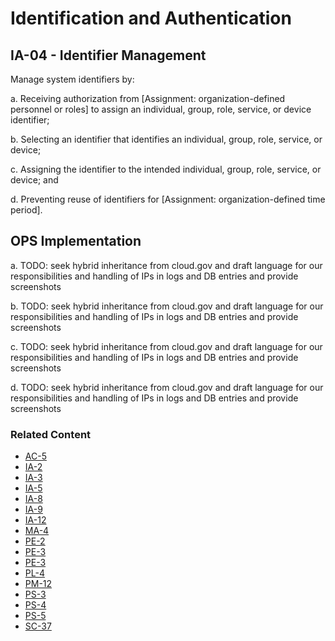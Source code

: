 # Identification and Authentication
## IA-04 - Identifier Management

Manage system identifiers by:

a. Receiving authorization from [Assignment: organization-defined personnel or roles] to assign an individual, group, role, service, or device identifier;

b. Selecting an identifier that identifies an individual, group, role, service, or device;

c. Assigning the identifier to the intended individual, group, role, service, or device; and

d. Preventing reuse of identifiers for [Assignment: organization-defined time period].

## OPS Implementation

a. TODO: seek hybrid inheritance from cloud.gov and draft language for our responsibilities and handling of IPs in logs and DB entries and provide screenshots

b. TODO: seek hybrid inheritance from cloud.gov and draft language for our responsibilities and handling of IPs in logs and DB entries and provide screenshots

c. TODO: seek hybrid inheritance from cloud.gov and draft language for our responsibilities and handling of IPs in logs and DB entries and provide screenshots

d. TODO: seek hybrid inheritance from cloud.gov and draft language for our responsibilities and handling of IPs in logs and DB entries and provide screenshots

### Related Content

* [AC-5](../ac-05/index.md)
* [IA-2](../ia-02/index.md)
* [IA-3](../ia-03/index.md)
* [IA-5](../ia-05/index.md)
* [IA-8](../ia-08/index.md)
* [IA-9](../ia-09/index.md)
* [IA-12](../ia-12/index.md)
* [MA-4](../ma-04/index.md)
* [PE-2](../pe-02/index.md)
* [PE-3](../pe-03/index.md)
* [PE-3](../pe-03/index.md)
* [PL-4](../pl-04/index.md)
* [PM-12](../pm-12/index.md)
* [PS-3](../ps-03/index.md)
* [PS-4](../ps-04/index.md)
* [PS-5](../ps-05/index.md)
* [SC-37](../sc-37/index.md)
